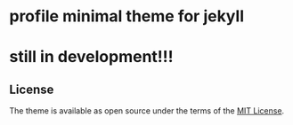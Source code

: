 # profile minimal theme for jekyll
# still in development!!!

## License

The theme is available as open source under the terms of the [MIT License](https://opensource.org/licenses/MIT).

